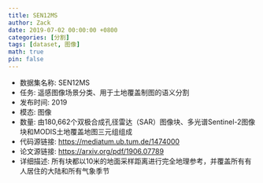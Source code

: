 ```yaml
---
title: SEN12MS 
author: Zack
date: 2019-07-02 00:00:00 +0800
categories: [分割]
tags: [dataset, 图像]
math: true
pin: false
---
```

- 数据集名称: SEN12MS 
- 任务: 遥感图像场景分类、用于土地覆盖制图的语义分割
- 发布时间: 2019
- 模态: 图像
- 数量: 由180,662个双极合成孔径雷达（SAR）图像块、多光谱Sentinel-2图像块和MODIS土地覆盖地图三元组组成
- 代码源链接: https://mediatum.ub.tum.de/1474000
- 论文源链接: https://arxiv.org/pdf/1906.07789
- 详细描述: 所有块都以10米的地面采样距离进行完全地理参考，并覆盖所有有人居住的大陆和所有气象季节
